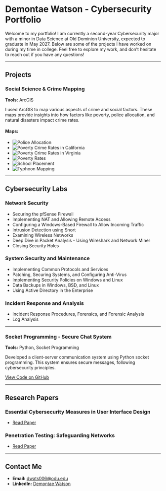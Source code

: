 # Demontae Watson - Cybersecurity Portfolio

Welcome to my portfolio! I am currently a second-year Cybersecurity major with a minor in Data Science at Old Dominion University, expected to graduate in May 2027. Below are some of the projects I have worked on during my time in college. Feel free to explore my work, and don’t hesitate to reach out if you have any questions!

---

## Projects

### Social Science & Crime Mapping
**Tools:** ArcGIS

I used ArcGIS to map various aspects of crime and social factors. These maps provide insights into how factors like poverty, police allocation, and natural disasters impact crime rates.

#### Maps:
- ![Police Allocation](images/Police_Allocation.jpg)
- ![Poverty Crime Rates in California](images/Poverty_Crime_Rates_CA.jpg)
- ![Poverty Crime Rates in Virginia](images/Poverty_Crime_Rates_VA.jpg)
- ![Poverty Rates](images/Poverty_Rates.jpg)
- ![School Placement](images/School_Placement.jpg)
- ![Typhoon Mapping](images/Typhoon_Mapping.jpg)

---

## Cybersecurity Labs

### Network Security
- Securing the pfSense Firewall
- Implementing NAT and Allowing Remote Access
- Configuring a Windows-Based Firewall to Allow Incoming Traffic
- Intrusion Detection using Snort
- Examining Wireless Networks
- Deep Dive in Packet Analysis - Using Wireshark and Network Miner
- Closing Security Holes

### System Security and Maintenance
- Implementing Common Protocols and Services
- Patching, Securing Systems, and Configuring Anti-Virus
- Implementing Security Policies on Windows and Linux
- Data Backups in Windows, BSD, and Linux
- Using Active Directory in the Enterprise

### Incident Response and Analysis
- Incident Response Procedures, Forensics, and Forensic Analysis
- Log Analysis

---

### Socket Programming - Secure Chat System
**Tools:** Python, Socket Programming

Developed a client-server communication system using Python socket programming. This system ensures secure messages, following cybersecurity principles.

[View Code on GitHub](https://github.com/WatsonDemontae/Server-Client-Secure-Chat)

---

## Research Papers

### Essential Cybersecurity Measures in User Interface Design
- [Read Paper](https://github.com/WatsonDemontae/WatsonDemontae.github.io/blob/main/papers/UI_Design_Paper.pdf)

### Penetration Testing: Safeguarding Networks
- [Read Paper](https://github.com/WatsonDemontae/WatsonDemontae.github.io/blob/main/papers/Pen_Testing_Paper.pdf)

---

## Contact Me

- **Email:** [dwats006@odu.edu](mailto:dwats006@odu.edu)
- **LinkedIn:** [Demontae Watson](https://www.linkedin.com/in/demontae-watson-8b61012b6/)

